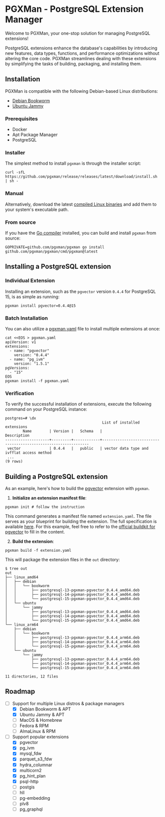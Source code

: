 # PGXMan - PostgreSQL Extension Manager

Welcome to PGXMan, your one-stop solution for managing PostgreSQL extensions!

PostgreSQL extensions enhance the database's capabilities by introducing new features, data types, functions, and performance optimizations without altering the core code. PGXMan streamlines dealing with these extensions by simplifying the tasks of building, packaging, and installing them.

## Installation

PGXMan is compatible with the following Debian-based Linux distributions:

- [Debian Bookworm](https://www.debian.org/releases/bookworm)
- [Ubuntu Jammy](https://releases.ubuntu.com/jammy)

### Prerequisites

- Docker
- Apt Package Manager
- PostgreSQL

### Installer

The simplest method to install `pgxman` is through the installer script:

```console
curl -sfL https://github.com/pgxman/release/releases/latest/download/install.sh | sh -
```

### Manual

Alternatively, download the latest [compiled Linux binaries](https://github.com/pgxman/release/releases/) and add them to your system's executable path.

### From source

If you have the [Go compiler](https://go.dev/dl/) installed, you can build and install `pgxman` from source:

```console
GOPRIVATE=github.com/pgxman/pgxman go install github.com/pgxman/pgxman/cmd/pgxman@latest
```

## Installing a PostgreSQL extension

### Individual Extension

Installing an extension, such as the `pgvector` version `0.4.4` for PostgreSQL 15, is as simple as running:

```console
pgxman install pgvector=0.4.4@15
```

### Batch Installation

You can also utilize a [pgxman.yaml](pgxman.yaml.md) file to install multiple extensions at once:

```console
cat <<EOS > pgxman.yaml
apiVersion: v1
extensions:
  - name: "pgvector"
    version: "0.4.4"
  - name: "pg_ivm"
    version: "1.5.1"
pgVersions:
  - "15"
EOS
pgxman install -f pgxman.yaml
```

### Verification

To verify the successful installation of extensions, execute the following command on your PostgreSQL instance:

```psql
postgres=# \dx
                                            List of installed extensions
        Name        | Version |   Schema   |                              Description
--------------------+---------+------------+----------------------------------------------------------------
 vector             | 0.4.4   |   public   | vector data type and ivfflat access method
 ...
(9 rows)
```

## Building a PostgreSQL extension

As an example, here's how to build the [pgvector](https://github.com/pgvector/pgvector) extension with `pgxman`.

1. **Initialize an extension manifest file**:

```console
pgxman init # follow the instruction
```

This command generates a manifest file named `extension.yaml`.
The file serves as your blueprint for building the extension.
The full specification is available [here](https://github.com/pgxman/buildkit/blob/main/spec/buildkit.md).
For this example, feel free to refer to the [official buildkit for pgvector](https://github.com/pgxman/buildkit/blob/main/buildkit/pgvector.yaml) to fill in the content.

2. **Build the extension**:

```console
pgxman build -f extension.yaml
```

This will package the extension files in the `out` directory:

```console
$ tree out
out
├── linux_amd64
│   ├── debian
│   │   └── bookworm
│   │       ├── postgresql-13-pgxman-pgvector_0.4.4_amd64.deb
│   │       ├── postgresql-14-pgxman-pgvector_0.4.4_amd64.deb
│   │       └── postgresql-15-pgxman-pgvector_0.4.4_amd64.deb
│   └── ubuntu
│       └── jammy
│           ├── postgresql-13-pgxman-pgvector_0.4.4_amd64.deb
│           ├── postgresql-14-pgxman-pgvector_0.4.4_amd64.deb
│           └── postgresql-15-pgxman-pgvector_0.4.4_amd64.deb
└── linux_arm64
    ├── debian
    │   └── bookworm
    │       ├── postgresql-13-pgxman-pgvector_0.4.4_arm64.deb
    │       ├── postgresql-14-pgxman-pgvector_0.4.4_arm64.deb
    │       └── postgresql-15-pgxman-pgvector_0.4.4_arm64.deb
    └── ubuntu
        └── jammy
            ├── postgresql-13-pgxman-pgvector_0.4.4_arm64.deb
            ├── postgresql-14-pgxman-pgvector_0.4.4_arm64.deb
            └── postgresql-15-pgxman-pgvector_0.4.4_arm64.deb

11 directories, 12 files
```

## Roadmap

- [ ] Support for multiple Linux distros & package managers
  - [x] Debian Bookworm & APT
  - [x] Ubuntu Jammy & APT
  - [ ] MacOS & Homebrew
  - [ ] Fedora & RPM
  - [ ] AlmaLinux & RPM

- [ ] Support popular extensions
  - [x] pgvector
  - [x] pg_ivm
  - [x] mysql_fdw
  - [x] parquet_s3_fdw
  - [x] hydra_columnar
  - [x] multicorn2
  - [x] pg_hint_plan
  - [x] psql-http
  - [ ] postgis
  - [ ] hll
  - [ ] pg-embedding
  - [ ] plv8
  - [ ] pg_graphql
